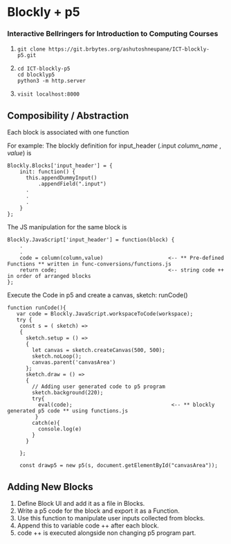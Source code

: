 

# Blockly + p5

### Interactive Bellringers for Introduction to Computing Courses

1.  
   ```
   git clone https://git.brbytes.org/ashutoshneupane/ICT-blockly-p5.git
   ```
    
2. 
   ```
   cd ICT-blockly-p5
   cd blocklyp5
   python3 -m http.server
   ```

3.  
   ```
   visit localhost:8000
   ```

## Composibility / Abstraction

Each block is associated with one function 

For example:  The blockly definition for input_header (.input _column_name_ , _value_) is  

```
Blockly.Blocks['input_header'] = {
    init: function() {
      this.appendDummyInput()
          .appendField(".input")
      .
      .
      .
    }
};

```

The JS manipulation for the same block is

```
Blockly.JavaScript['input_header'] = function(block) {
    .
    .
    code = column(column,value)                     <-- ** Pre-defined Functions ** written in func-conversions/functions.js 
    return code;                                    <-- string code ++ in order of arranged blocks  
};

```

Execute the Code in p5 and create a canvas, sketch: runCode()

```
function runCode(){   
   var code = Blockly.JavaScript.workspaceToCode(workspace);
   try {
    const s = ( sketch) => 
    {
      sketch.setup = () => 
      { 
        let canvas = sketch.createCanvas(500, 500); 
        sketch.noLoop();
        canvas.parent('canvasArea')
      };
      sketch.draw = () => 
      {
        // Adding user generated code to p5 program
        sketch.background(220);
        try{
          eval(code);                                <-- ** blockly generated p5 code ** using functions.js
         }
        catch(e){
          console.log(e)
        }
      }

    }; 

    const drawp5 = new p5(s, document.getElementById("canvasArea"));
```

## Adding New Blocks

1. Define Block UI and add it as a file in Blocks. 
2. Write a p5 code for the block and export it as a Function. 
3. Use this function to manipulate user inputs collected from blocks. 
4. Append this to variable code ++ after each block. 
5. code ++ is executed alongside non changing p5 program part. 


